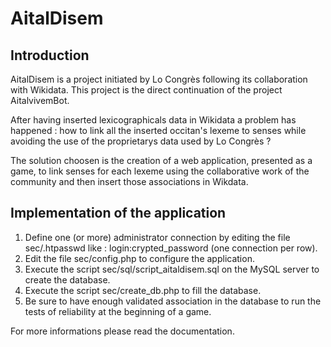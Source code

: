 # AitalDisem

## Introduction
AitalDisem is a project initiated by Lo Congrès following its collaboration with Wikidata. This project is  the direct continuation of the project AitalvivemBot.  


After having inserted lexicographicals data in Wikidata a problem has happened : how to link all the inserted occitan's lexeme to senses while avoiding the use of the proprietarys data used by Lo Congrès ?  


The solution choosen is the creation of a web application, presented as a game, to link senses for each lexeme using the collaborative work of the community and then insert those associations in Wikdata.

## Implementation of the application
1. Define one (or more) administrator connection by editing the file sec/.htpasswd like : login:crypted_password (one connection per row).
2. Edit the file sec/config.php to configure the application.
3. Execute the script sec/sql/script_aitaldisem.sql on the MySQL server to create the database.
4. Execute the script sec/create_db.php to fill the database.
5. Be sure to have enough validated association in the database to run the tests of reliability at the beginning of a game.


For more informations please read the documentation.
